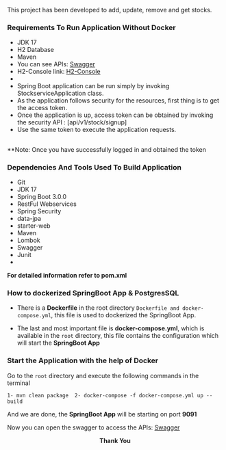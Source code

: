 This project has been developed to add, update, remove and get stocks.

### Requirements To Run Application Without Docker

* JDK 17
* H2 Database
* Maven
* You can see APIs: [Swagger](http://localhost:9091/swagger-ui/index.html#)
* H2-Console link: [H2-Console](http://localhost:9091/h2-console/login.jsp)
* 
* Spring Boot application can be run simply by invoking StockserviceApplication class.
* As the application follows security for the resources, first thing is to get the access token.
* Once the application is up, access token can be obtained by invoking the security API : [api/v1/stock/signup]
* Use the same token to execute the application requests.
##


**Note: Once you have successfully logged in and obtained the token
### Dependencies And Tools Used To Build Application

* Git
* JDK 17
* Spring Boot 3.0.0
* RestFul Webservices
* Spring Security
* data-jpa
* starter-web
* Maven
* Lombok
* Swagger
* Junit
*

**For detailed information refer to pom.xml**

### How to dockerized SpringBoot App & PostgresSQL

* There is a **Dockerfile** in the root directory `Dockerfile and docker-compose.yml`, this file is used to dockerized
  the SpringBoot App.

* The last and most important file is **docker-compose.yml**, which is available in the `root` directory, this file
  contains the configuration which will start the **SpringBoot App**

### Start the Application with the help of Docker

Go to the `root` directory and execute the following commands in the terminal

    1- mvn clean package  2- docker-compose -f docker-compose.yml up --build

And we are done, the **SpringBoot App** will be starting on port **9091**

Now you can open the swagger to access the APIs:
[Swagger](http://localhost:9091/swagger-ui.html#)


<p align="center">
  <b>Thank You </b>
</p>
